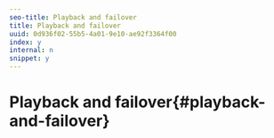 ```yaml
---
seo-title: Playback and failover
title: Playback and failover
uuid: 0d936f02-55b5-4a01-9e10-ae92f3364f00
index: y
internal: n
snippet: y
---
```


# Playback and failover{#playback-and-failover}


